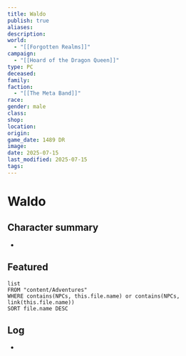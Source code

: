 ```yaml
---
title: Waldo
publish: true
aliases: 
description: 
world:
  - "[[Forgotten Realms]]"
campaign:
  - "[[Hoard of the Dragon Queen]]"
type: PC
deceased: 
family: 
faction:
  - "[[The Meta Band]]"
race: 
gender: male
class: 
shop: 
location: 
origin: 
game_date: 1489 DR
image: 
date: 2025-07-15
last_modified: 2025-07-15
tags: 
---
```

# Waldo

## Character summary
* 

## Featured
```dataview
list
FROM "content/Adventures"
WHERE contains(NPCs, this.file.name) or contains(NPCs, link(this.file.name))
SORT file.name DESC
```

## Log
* 